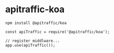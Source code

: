 # apitraffic-koa

```
npm install @apitraffic/koa
```

```
const apiTraffic = require('@apitraffic/koa');

// register middlware...
app.use(apiTraffic());
```